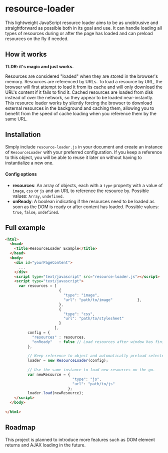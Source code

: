 # resource-loader

This lightweight JavaScript resource loader aims to be as unobtrusive and straightforward as possible both in its goal and use. It can handle loading all types of resources during or after the page has loaded and can preload resources on the fly if needed.

## How it works
**TLDR: it's magic and just works.**

Resources are considered "loaded" when they are stored in the browser's memory. Resources are referenced by URLs. To load a resource by URL, the browser will first attempt to load it from its cache and will only download the URL's content if it fails to find it. Cached resources are loaded from disk instead of over the network, so they appear to be loaded near-instantly. This resource loader works by silently forcing the browser to download external resources in the background and caching them, allowing you to benefit from the speed of cache loading when you reference them by the same URL.

## Installation
Simply include `resource-loader.js` in your document and create an instance of `ResourceLoader` with your preferred configuration. If you keep a reference to this object, you will be able to reuse it later on without having to instantialize a new one.

#### Config options

- **resources**: An array of objects, each with a `type` property with a value of `image`, `css` or `js` and an URL to reference the resource by. Possible values: `Array`, `undefined`. 
- **onReady**: A boolean indicating if the resources need to be loaded as soon as the DOM is ready or after content has loaded. Possible values: `true`, `false`, `undefined`.

## Full example
```html
<html>
  <head>
    <title>ResourceLoader Example</title>
  </head>
  <body>
    <div id="yourPageContent">
      ...
    </div>
    <script type="text/javascript" src="resource-loader.js"></script>
    <script type="text/javascript">
      var resources = [
                        {
                          "type": "image",  
                          "url": "path/to/image"           },
                        },
                        {
                          "type": "css",
                          "url": "path/to/stylesheet"
                        }
                      ],
          config = {
            "resources" : resources,
            "onReady"   : false // Load resources after window has finished loading.
          },
          
          // Keep reference to object and automatically preload selected resources.
          loader = new ResourceLoader(config);
          
          // Use the same instance to load new resources on the go.
          var newResource = {
                              "type": "js",
                              "url": "path/to/js"
                            };
          loader.load(newResource);
    </script>
  </body>
  
</html>
```

## Roadmap
This project is planned to introduce more features such as DOM element returns and AJAX loading in the future.
